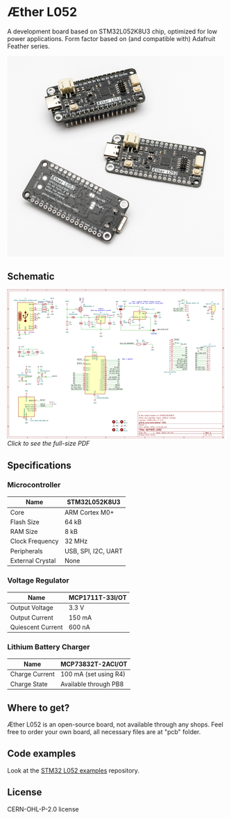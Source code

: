# Æther L052

A development board based on STM32L052K8U3 chip, optimized for low power applications. Form factor based on (and compatible with) Adafruit Feather series.

<a href="./photos/aether-l052-set.jpg"><img src="./photos/aether-l052-set.jpg" alt="Aether L052" width="500"></a>

## Schematic

<a href="./pcb/aether-l052-v1/aether-l052-v1-schematic.pdf"><img src="./photos/aether-l052-schematic-v1.png" alt="Aether L052" width="500"></a>  
*Click to see the full-size PDF*

## Specifications

### Microcontroller

| Name             | STM32L052K8U3       |
| ---------------- | ------------------- |
| Core             | ARM Cortex M0+      |
| Flash Size       | 64 kB               |
| RAM Size         | 8 kB                |
| Clock Frequency  | 32 MHz              |
| Peripherals      | USB, SPI, I2C, UART |
| External Crystal | None                |

### Voltage Regulator

| Name              | MCP1711T-33I/OT |
| ----------------- | --------------- |
| Output Voltage    | 3.3 V           |
| Output Current    | 150 mA          |
| Quiescent Current | 600 nA          |

### Lithium Battery Charger

| Name           | MCP73832T-2ACI/OT     |
| -------------- | --------------------- |
| Charge Current | 100 mA (set using R4) |
| Charge State   | Available through PB8 |

## Where to get?

Æther L052 is an open-source board, not available through any shops. Feel free to order your own board, all necessary files are at "pcb" folder.

## Code examples

Look at the [STM32 L052 examples](https://github.com/xx0x/stm32-l052-examples) repository.


## License

CERN-OHL-P-2.0 license


